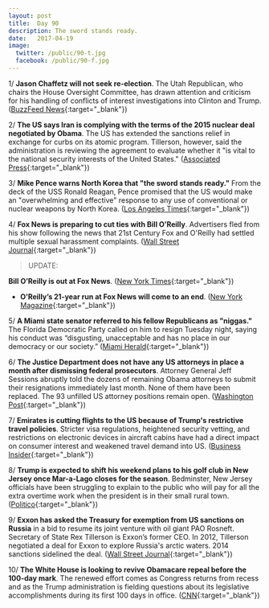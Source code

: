```yaml
---
layout: post
title:  Day 90
description: The sword stands ready.
date:   2017-04-19
image:
  twitter: /public/90-t.jpg
  facebook: /public/90-f.jpg
---
```


1/ **Jason Chaffetz will not seek re-election**. The Utah Republican, who chairs the House Oversight Committee, has drawn attention and criticism for his handling of conflicts of interest investigations into Clinton and Trump. ([BuzzFeed News](https://www.buzzfeed.com/alexislevinson/utah-congressman-jason-chaffetz-will-not-seek-re-election){:target="_blank"})

2/ **The US says Iran is complying with the terms of the 2015 nuclear deal negotiated by Obama**. The US has extended the sanctions relief in exchange for curbs on its atomic program. Tillerson, however, said the administration is reviewing the agreement to evaluate whether it "is vital to the national security interests of the United States." ([Associated Press](https://apnews.com/3b0e6e3cc254433ead3a283bb30d079b/Trump-administration-says-Iran-complying-with-nuclear-deal){:target="_blank"})

3/ **Mike Pence warns North Korea that "the sword stands ready."** From the deck of the USS Ronald Reagan, Pence promised that the US would make an "overwhelming and effective" response to any use of conventional or nuclear weapons by North Korea. ([Los Angeles Times](http://www.latimes.com/politics/washington/la-na-essential-washington-updates-mike-pence-s-warning-to-north-korea-1492605388-htmlstory.html){:target="_blank"})

4/ **Fox News is preparing to cut ties with Bill O’Reilly**. Advertisers fled from his show following the news that 21st Century Fox and O'Reilly had settled multiple sexual harassment complaints. ([Wall Street Journal](https://www.wsj.com/articles/fox-is-preparing-to-cut-ties-with-bill-oreilly-1492566611?mg=id-wsj){:target="_blank"})

> UPDATE:
>
**Bill O’Reilly is out at Fox News**. ([New York Times](https://www.nytimes.com/2017/04/19/business/media/bill-oreilly-fox-news-allegations.html?_r=0){:target="_blank"})
>

* **O’Reilly’s 21-year run at Fox News will come to an end**. ([New York Magazine](http://nymag.com/daily/intelligencer/2017/04/sources-fox-news-has-decided-bill-oreilly-has-to-go.html){:target="_blank"})

5/ **A Miami state senator referred to his fellow Republicans as "niggas."** The Florida Democratic Party called on him to resign Tuesday night, saying his conduct was “disgusting, unacceptable and has no place in our democracy or our society.” ([Miami Herald](http://www.miamiherald.com/news/local/community/broward/article145327079.html){:target="_blank"})

6/ **The Justice Department does not have any US attorneys in place a month after dismissing federal prosecutors**. Attorney General Jeff Sessions abruptly told the dozens of remaining Obama attorneys to submit their resignations immediately last month. None of them have been replaced. The 93 unfilled US attorney positions remain open. ([Washington Post](https://www.washingtonpost.com/world/national-security/a-month-after-dismissing-federal-prosecutors-justice-department-does-not-have-any-us-attorneys-in-place/2017/04/18/d94c4bd0-2442-11e7-b503-9d616bd5a305_story.html){:target="_blank"})

7/ **Emirates is cutting flights to the US because of Trump's restrictive travel policies**. Stricter visa regulations, heightened security vetting, and restrictions on electronic devices in aircraft cabins have had a direct impact on consumer interest and weakened travel demand into US. ([Business Insider](http://www.businessinsider.com/emirates-cuts-flights-america-trump-travel-ban-2017-4){:target="_blank"})

8/ **Trump is expected to shift his weekend plans to his golf club in New Jersey once Mar-a-Lago closes for the season**. Bedminster, New Jersey officials have been struggling to explain to the public who will pay for all the extra overtime work when the president is in their small rural town. ([Politico](http://www.politico.com/story/2017/04/trump-new-jersey-florida-237347){:target="_blank"})

9/ **Exxon has asked the Treasury for exemption from US sanctions on Russia** in a bid to resume its joint venture with oil giant PAO Rosneft. Secretary of State Rex Tillerson is Exxon’s former CEO. In 2012, Tillerson negotiated a deal for Exxon to explore Russia's arctic waters. 2014 sanctions sidelined the deal. ([Wall Street Journal](https://www.wsj.com/articles/exxon-seeks-u-s-waiver-to-work-in-russia-despite-sanctions-1492620677){:target="_blank"})

10/ **The White House is looking to revive Obamacare repeal before the 100-day mark**. The renewed effort comes as Congress returns from recess and as the Trump administration is fielding questions about its legislative accomplishments during its first 100 days in office. ([CNN](http://www.cnn.com/2017/04/19/politics/trump-obamacare-repeal-100-days/){:target="_blank"})